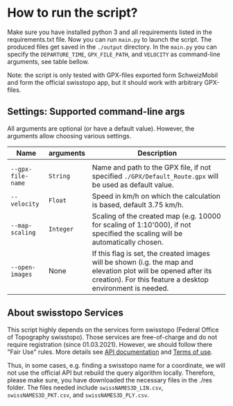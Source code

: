 # How to run the script?

Make sure you have installed python 3 and all requirements listed in the requirements.txt file. Now you can
run ```main.py``` to launch the script. The produced files get saved in the ```./output``` directory. In
the ```main.py``` you can specify the ```DEPARTURE_TIME```, ```GPX_FILE_PATH```, and ```VELOCITY``` as command-line
arguments, see table bellow.

Note: the script is only tested with GPX-files exported form SchweizMobil and form the official swisstopo app, but it
should work with arbitrary GPX-files.

## Settings: Supported command-line args
All arguments are optional (or have a default value). However, the arguments allow choosing various settings.

Name | arguments | Description
--- | --- | ---
|  |
`--gpx-file-name` | `String` | Name and path to the GPX file, if not specified ```./GPX/Default_Route.gpx```  will be used as default value.
`--velocity` | `Float` | Speed in km/h on which the calculation is based, default 3.75 km/h.
`--map-scaling` | `Integer` | Scaling of the created map (e.g. 10000 for scaling of 1:10'000), if not specified the scaling will be automatically chosen.
`--open-images` | None | If this flag is set, the created images will be shown (i.g. the map and elevation plot will be opened after its creation). For this feature a desktop environment is needed.

## About swisstopo Services

This script highly depends on the services form swisstopo (Federal Office of Topography swisstopo). Those services are
free-of-charge and do not require registration (since 01.03.2021). However, we should follow there "Fair Use" rules.
More details see [API documentation](https://api3.geo.admin.ch/services/sdiservices.html)
and [Terms of use](https://www.geo.admin.ch/de/geo-dienstleistungen/geodienste/terms-of-use.html).

Thus, in some cases, e.g. finding a swisstopo name for a coordinate, we will not use the official API but rebuild the
query algorithm locally. Therefore, please make sure, you have downloaded the necessary files in the ./res folder. The
files needed include ```swissNAMES3D_LIN.csv```, ```swissNAMES3D_PKT.csv```, and ```swissNAMES3D_PLY.csv```.